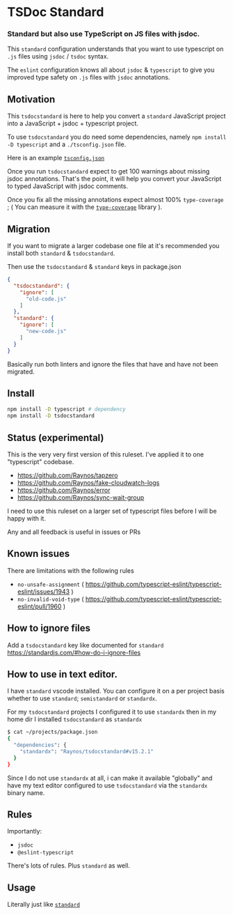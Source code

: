 # TSDoc Standard

### Standard but also use TypeScript on JS files with jsdoc.

This `standard` configuration understands that you want to use
typescript on `.js` files using `jsdoc` / `tsdoc` syntax.

The `eslint` configuration knows all about `jsdoc` & `typescript`
to give you improved type safety on `.js` files with `jsdoc`
annotations.

## Motivation

This `tsdocstandard` is here to help you convert a `standard`
JavaScript project into a JavaScript + jsdoc + typescript project.

To use `tsdocstandard` you do need some dependencies, namely
`npm install -D typescript` and a `./tsconfig.json` file.

Here is an example [`tsconfig.json`](https://github.com/Raynos/tsdocstandard/blob/master/tsconfig.json)

Once you run `tsdocstandard` expect to get 100 warnings about
missing jsdoc annotations. That's the point, it will help you
convert your JavaScript to typed JavaScript with jsdoc comments.

Once you fix all the missing annotations expect almost 100%
`type-coverage` ; ( You can measure it with the
[`type-coverage`](https://github.com/plantain-00/type-coverage)
library ).

## Migration

If you want to migrate a larger codebase one file at it's
recommended you install both `standard` & `tsdocstandard`.

Then use the `tsdocstandard` & `standard` keys in package.json

```json
{
  "tsdocstandard": {
    "ignore": [
      "old-code.js"
    ]
  },
  "standard": {
    "ignore": [
      "new-code.js"
    ]
  }
}
```

Basically run both linters and ignore the files that have and
have not been migrated.

## Install

```bash
npm install -D typescript # dependency
npm install -D tsdocstandard
```

## Status (experimental)

This is the very very first version of this ruleset. I've applied
it to one "typescript" codebase.

 - https://github.com/Raynos/tapzero
 - https://github.com/Raynos/fake-cloudwatch-logs
 - https://github.com/Raynos/error
 - https://github.com/Raynos/sync-wait-group

I need to use this ruleset on a larger set of typescript files
before I will be happy with it.

Any and all feedback is useful in issues or PRs

## Known issues

There are limitations with the following rules

 - `no-unsafe-assignment` ( https://github.com/typescript-eslint/typescript-eslint/issues/1943 )
 - `no-invalid-void-type` ( https://github.com/typescript-eslint/typescript-eslint/pull/1960 )

## How to ignore files

Add a `tsdocstandard` key like documented for `standard`
https://standardjs.com/#how-do-i-ignore-files

## How to use in text editor.

I have `standard` vscode installed. You can configure it on a
per project basis whether to use `standard`; `semistandard` or
`standardx`.

For my `tsdocstandard` projects I configured it to use `standardx`
then in my home dir I installed `tsdocstandard` as `standardx`

```sh
$ cat ~/projects/package.json
{
  "dependencies": {
    "standardx": "Raynos/tsdocstandard#v15.2.1"
  }
}
```

Since I do not use `standardx` at all, i can make it available
"globally" and have my text editor configured to use `tsdocstandard`
via the `standardx` binary name.

## Rules

Importantly:

 - `jsdoc`
 - `@eslint-typescript`

There's lots of rules. Plus `standard` as well.

## Usage

Literally just like [`standard`](http://ghub.io/standard)
